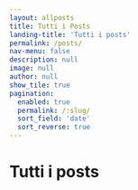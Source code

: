 ```yaml
---
layout: allposts
title: Tutti i Posts
landing-title: 'Tutti i posts'
permalink: /posts/
nav-menu: false
description: null
image: null
author: null
show_tile: true
pagination: 
  enabled: true
  permalink: /:slug/
  sort_field: 'date'
  sort_reverse: true
---
```


<h1>Tutti i posts</h1>